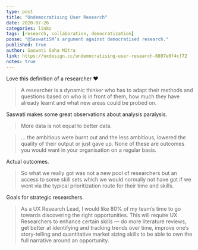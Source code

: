 ```yaml
---
type: post
title: "Undemocratising User Research"
date: 2020-07-26
categories: links
tags: [research, collaboration, democratization]
posse: "@SaswatiSM’s argument against democratised research."
published: true
author: Saswati Saha Mitra
link: https://uxdesign.cc/undemocratising-user-research-6897e6f4cf72
notes: true
---
```


Love this definition of a researcher ❤️

> A researcher is a dynamic thinker who has to adapt their methods and questions based on who is in front of them, how much they have already learnt and what new areas could be probed on.

Saswati makes some great observations about analysis paralysis.

> More data is not equal to better data.

> … the ambitious were burnt out and the less ambitious, lowered the quality of their output or just gave up. None of these are outcomes you would want in your organisation on a regular basis.

Actual outcomes.

> So what we really got was not a new pool of researchers but an access to some skill sets which we would normally not have got if we went via the typical prioritization route for their time and skills.

Goals for strategic researchers.

> As a UX Research Lead, I would like 80% of my team’s time to go towards discovering the right opportunities. This will require UX Researchers to enhance certain skills — do more literature reviews, get better at identifying and tracking trends over time, improve one’s story-telling and quantitative market sizing skills to be able to own the full narrative around an opportunity.
